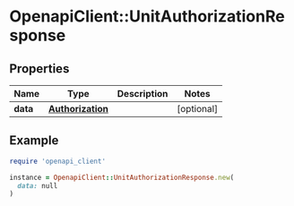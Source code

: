 # OpenapiClient::UnitAuthorizationResponse

## Properties

| Name | Type | Description | Notes |
| ---- | ---- | ----------- | ----- |
| **data** | [**Authorization**](Authorization.md) |  | [optional] |

## Example

```ruby
require 'openapi_client'

instance = OpenapiClient::UnitAuthorizationResponse.new(
  data: null
)
```

